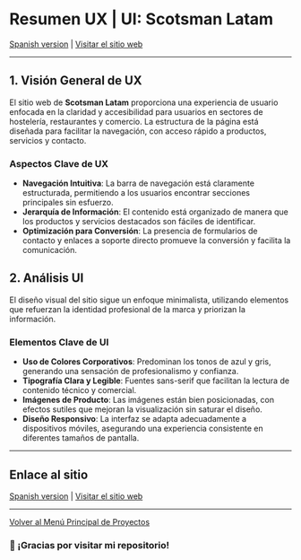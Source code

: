 # Resumen UX | UI: Scotsman Latam

[Spanish version](README-es.md) | [Visitar el sitio web](https://www.scotsmanlatam.com)

---

## **1. Visión General de UX**

El sitio web de **Scotsman Latam** proporciona una experiencia de usuario enfocada en la claridad y accesibilidad para usuarios en sectores de hostelería, restaurantes y comercio. La estructura de la página está diseñada para facilitar la navegación, con acceso rápido a productos, servicios y contacto.

### **Aspectos Clave de UX**

- **Navegación Intuitiva**: La barra de navegación está claramente estructurada, permitiendo a los usuarios encontrar secciones principales sin esfuerzo.
- **Jerarquía de Información**: El contenido está organizado de manera que los productos y servicios destacados son fáciles de identificar.
- **Optimización para Conversión**: La presencia de formularios de contacto y enlaces a soporte directo promueve la conversión y facilita la comunicación.

## **2. Análisis UI**

El diseño visual del sitio sigue un enfoque minimalista, utilizando elementos que refuerzan la identidad profesional de la marca y priorizan la información.

### **Elementos Clave de UI**

- **Uso de Colores Corporativos**: Predominan los tonos de azul y gris, generando una sensación de profesionalismo y confianza.
- **Tipografía Clara y Legible**: Fuentes sans-serif que facilitan la lectura de contenido técnico y comercial.
- **Imágenes de Producto**: Las imágenes están bien posicionadas, con efectos sutiles que mejoran la visualización sin saturar el diseño.
- **Diseño Responsivo**: La interfaz se adapta adecuadamente a dispositivos móviles, asegurando una experiencia consistente en diferentes tamaños de pantalla.

---

## Enlace al sitio

[Spanish version](README-es.md) | [Visitar el sitio web](https://www.scotsmanlatam.com)

---

[Volver al Menú Principal de Proyectos](https://carloslhg.github.io/Repositorio/)

### 🙏 ¡Gracias por visitar mi repositorio!





